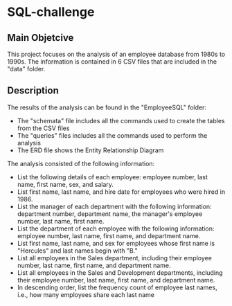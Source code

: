 # SQL-challenge

## Main Objetcive
This project focuses on the analysis of an employee database from 1980s to 1990s. The information is contained in 6 CSV files that are included in the "data" folder.

## Description
The results of the analysis can be found in the "EmployeeSQL" folder:
- The "schemata" file includes all the commands used to create the tables from the CSV files
- The "queries" files includes all the commands used to perform the analysis
- The ERD file shows the Entity Relationship Diagram

The analysis consisted of the following information:
- List the following details of each employee: employee number, last name, first name, sex, and salary.
- List first name, last name, and hire date for employees who were hired in 1986.
- List the manager of each department with the following information: department number, department name, the manager's employee number, last name, first name.
- List the department of each employee with the following information: employee number, last name, first name, and department name.
- List first name, last name, and sex for employees whose first name is "Hercules" and last names begin with "B."
- List all employees in the Sales department, including their employee number, last name, first name, and department name.
- List all employees in the Sales and Development departments, including their employee number, last name, first name, and department name.
- In descending order, list the frequency count of employee last names, i.e., how many employees share each last name